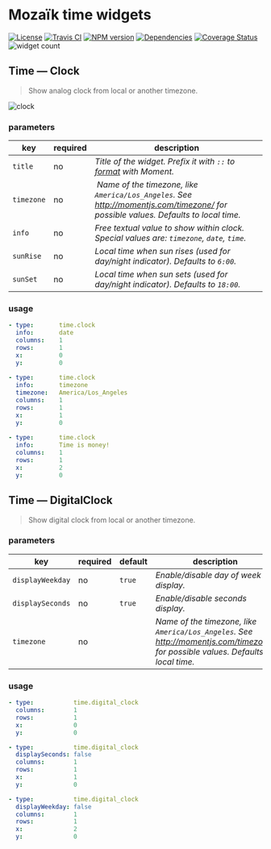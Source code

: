 # Mozaïk time widgets

[![License][license-image]][license-url]
[![Travis CI][travis-image]][travis-url]
[![NPM version][npm-image]][npm-url]
[![Dependencies][gemnasium-image]][gemnasium-url]
[![Coverage Status][coverage-image]][coverage-url]
![widget count][widget-count-image]

## Time — Clock

> Show analog clock from local or another timezone.

![clock](https://raw.githubusercontent.com/plouc/mozaik-ext-time/master/preview/time.clock.png)

### parameters

key        | required | description
-----------|----------|----------------------------------------------------
`title`    | no       | *Title of the widget. Prefix it with `::` to [format](http://momentjs.com/docs/#/displaying/format/) with Moment.*
`timezone` | no       | *Name of the timezone, like `America/Los_Angeles`. See http://momentjs.com/timezone/ for possible values. Defaults to local time.*
`info`     | no       | *Free textual value to show within clock. Special values are: `timezone`, `date`, `time`.*
`sunRise`  | no       | *Local time when sun rises (used for day/night indicator). Defaults to `6:00`.*
`sunSet`   | no       | *Local time when sun sets (used for day/night indicator). Defaults to `18:00`.*

### usage

``` yaml
- type:       time.clock
  info:       date
  columns:    1
  rows:       1
  x:          0
  y:          0
  
- type:       time.clock
  info:       timezone
  timezone:   America/Los_Angeles
  columns:    1
  rows:       1
  x:          1
  y:          0
  
- type:       time.clock
  info:       Time is money!
  columns:    1
  rows:       1
  x:          2
  y:          0
```


## Time — DigitalClock

> Show digital clock from local or another timezone.

### parameters

key              | required | default | description
-----------------|----------|---------|------------------------------------------
`displayWeekday` | no       | `true`  | *Enable/disable day of week display.*
`displaySeconds` | no       | `true`  | *Enable/disable seconds display.*
`timezone`       | no       |         | *Name of the timezone, like `America/Los_Angeles`. See http://momentjs.com/timezone/ for possible values. Defaults to local time.*

### usage

``` yaml
- type:           time.digital_clock
  columns:        1
  rows:           1
  x:              0
  y:              0

- type:           time.digital_clock
  displaySeconds: false
  columns:        1
  rows:           1
  x:              1
  y:              0

- type:           time.digital_clock
  displayWeekday: false
  columns:        1
  rows:           1
  x:              2
  y:              0
```


[license-image]: https://img.shields.io/github/license/plouc/mozaik-ext-time.svg?style=flat-square
[license-url]: https://github.com/plouc/mozaik-ext-time/blob/master/LICENSE.md
[travis-image]: https://img.shields.io/travis/plouc/mozaik-ext-time.svg?style=flat-square
[travis-url]: https://travis-ci.org/plouc/mozaik-ext-time
[npm-image]: https://img.shields.io/npm/v/mozaik-ext-time.svg?style=flat-square
[npm-url]: https://www.npmjs.com/package/mozaik-ext-time
[gemnasium-image]: https://img.shields.io/gemnasium/plouc/mozaik-ext-time.svg?style=flat-square
[gemnasium-url]: https://gemnasium.com/plouc/mozaik-ext-time
[coverage-image]: https://img.shields.io/coveralls/plouc/mozaik-ext-time.svg?style=flat-square
[coverage-url]: https://coveralls.io/github/plouc/mozaik-ext-time
[widget-count-image]: https://img.shields.io/badge/widgets-x2-green.svg?style=flat-square
